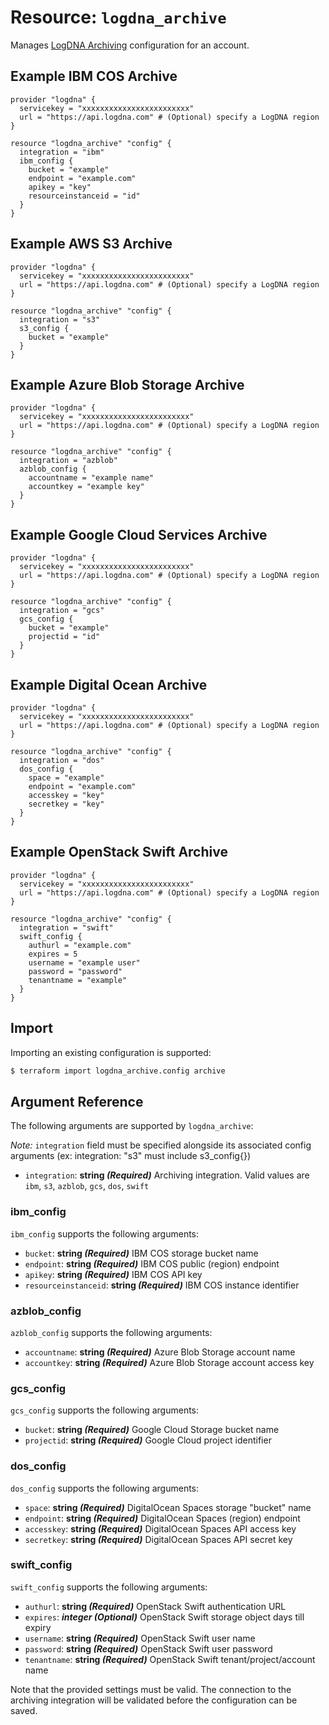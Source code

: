 # Resource: `logdna_archive`

Manages [LogDNA Archiving](https://docs.logdna.com/docs/archiving) configuration for an account.

## Example IBM COS Archive

```hcl
provider "logdna" {
  servicekey = "xxxxxxxxxxxxxxxxxxxxxxxx"
  url = "https://api.logdna.com" # (Optional) specify a LogDNA region
}

resource "logdna_archive" "config" {
  integration = "ibm"
  ibm_config {
    bucket = "example"
    endpoint = "example.com"
    apikey = "key"
    resourceinstanceid = "id"
  }
}

```

## Example AWS S3 Archive

```hcl
provider "logdna" {
  servicekey = "xxxxxxxxxxxxxxxxxxxxxxxx"
  url = "https://api.logdna.com" # (Optional) specify a LogDNA region
}

resource "logdna_archive" "config" {
  integration = "s3"
  s3_config {
    bucket = "example"
  }
}

```

## Example Azure Blob Storage Archive

```hcl
provider "logdna" {
  servicekey = "xxxxxxxxxxxxxxxxxxxxxxxx"
  url = "https://api.logdna.com" # (Optional) specify a LogDNA region
}

resource "logdna_archive" "config" {
  integration = "azblob"
  azblob_config {
    accountname = "example name"
    accountkey = "example key"
  }
}

```

## Example Google Cloud Services Archive

```hcl
provider "logdna" {
  servicekey = "xxxxxxxxxxxxxxxxxxxxxxxx"
  url = "https://api.logdna.com" # (Optional) specify a LogDNA region
}

resource "logdna_archive" "config" {
  integration = "gcs"
  gcs_config {
    bucket = "example"
    projectid = "id"
  }
}

```

## Example Digital Ocean Archive

```hcl
provider "logdna" {
  servicekey = "xxxxxxxxxxxxxxxxxxxxxxxx"
  url = "https://api.logdna.com" # (Optional) specify a LogDNA region
}

resource "logdna_archive" "config" {
  integration = "dos"
  dos_config {
    space = "example"
    endpoint = "example.com"
    accesskey = "key"
    secretkey = "key"
  }
}

```

## Example OpenStack Swift Archive

```hcl
provider "logdna" {
  servicekey = "xxxxxxxxxxxxxxxxxxxxxxxx"
  url = "https://api.logdna.com" # (Optional) specify a LogDNA region
}

resource "logdna_archive" "config" {
  integration = "swift"
  swift_config {
    authurl = "example.com"
    expires = 5
    username = "example user"
    password = "password"
    tenantname = "example"
  }
}

```

## Import

Importing an existing configuration is supported:

```sh
$ terraform import logdna_archive.config archive
```

## Argument Reference

The following arguments are supported by `logdna_archive`:

_Note:_ `integration` field must be specified alongside its associated config arguments (ex: integration: "s3" must include s3_config{<args>})

- `integration`: **string _(Required)_** Archiving integration. Valid values are `ibm`, `s3`, `azblob`, `gcs`, `dos`, `swift`

### ibm_config

`ibm_config` supports the following arguments:

- `bucket`: **string _(Required)_** IBM COS storage bucket name
- `endpoint`: **string _(Required)_** IBM COS public (region) endpoint
- `apikey`: **string _(Required)_** IBM COS API key
- `resourceinstanceid`: **string _(Required)_** IBM COS instance identifier

### azblob_config

`azblob_config` supports the following arguments:

- `accountname`: **string _(Required)_** Azure Blob Storage account name
- `accountkey`: **string _(Required)_** Azure Blob Storage account access key

### gcs_config

`gcs_config` supports the following arguments:

- `bucket`: **string _(Required)_** Google Cloud Storage bucket name
- `projectid`: **string _(Required)_** Google Cloud project identifier

### dos_config

`dos_config` supports the following arguments:

- `space`: **string _(Required)_** DigitalOcean Spaces storage "bucket" name
- `endpoint`: **string _(Required)_** DigitalOcean Spaces (region) endpoint
- `accesskey`: **string _(Required)_** DigitalOcean Spaces API access key
- `secretkey`: **string _(Required)_** DigitalOcean Spaces API secret key

### swift_config

`swift_config` supports the following arguments:

- `authurl`: **string _(Required)_** OpenStack Swift authentication URL
- `expires`: **_integer (Optional)_** OpenStack Swift storage object days till expiry
- `username`: **string _(Required)_** OpenStack Swift user name
- `password`: **string _(Required)_** OpenStack Swift user password
- `tenantname`: **string _(Required)_** OpenStack Swift tenant/project/account name

Note that the provided settings must be valid. The connection to
the archiving integration will be validated before the configuration
can be saved.

